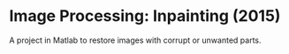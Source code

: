 # Image Processing: Inpainting (2015)
A project in Matlab to restore images with corrupt or unwanted parts.